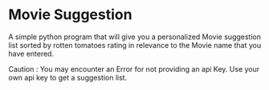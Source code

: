 # Movie Suggestion

A simple python program that will give you a personalized Movie suggestion list sorted by rotten tomatoes rating in relevance to the Movie name that you have entered.

Caution : You may encounter an Error for not providing an api Key. Use your own api key to get a suggestion list.
